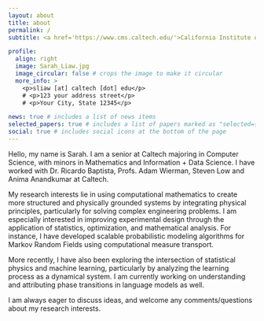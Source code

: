 ```yaml
---
layout: about
title: about
permalink: /
subtitle: <a href='https://www.cms.caltech.edu/'>California Institute of Technology</a> # Address. Contacts. Moto. Etc.

profile:
  align: right
  image: Sarah_Liaw.jpg
  image_circular: false # crops the image to make it circular
  more_info: >
    <p>sliaw [at] caltech [dot] edu</p>
    # <p>123 your address street</p>
    # <p>Your City, State 12345</p>

news: true # includes a list of news items
selected_papers: true # includes a list of papers marked as "selected={true}"
social: true # includes social icons at the bottom of the page
---
```


Hello, my name is Sarah. I am a senior at Caltech majoring in Computer Science, with minors in Mathematics and Information + Data Science. I have worked with Dr. Ricardo Baptista, Profs. Adam Wierman, Steven Low and Anima Anandkumar at Caltech.

My research interests lie in using computational mathematics to create more structured and physically grounded systems by integrating physical principles, particularly for solving complex engineering problems. I am especially interested in improving experimental design through the application of statistics, optimization, and mathematical analysis. For instance, I have developed scalable probabilistic modeling algorithms for Markov Random Fields using computational measure transport.

More recently, I have also been exploring the intersection of statistical physics and machine learning, particularly by analyzing the learning process as a dynamical system. I am currently working on understanding and attributing phase transitions in language models as well.

I am always eager to discuss ideas, and welcome any comments/questions about my research interests.


<!-- 

Write your biography here. Tell the world about yourself. Link to your favorite [subreddit](http://reddit.com). You can put a picture in, too. The code is already in, just name your picture `prof_pic.jpg` and put it in the `img/` folder.

Put your address / P.O. box / other info right below your picture. You can also disable any of these elements by editing `profile` property of the YAML header of your `_pages/about.md`. Edit `_bibliography/papers.bib` and Jekyll will render your [publications page](/al-folio/publications/) automatically.

Link to your social media connections, too. This theme is set up to use [Font Awesome icons](https://fontawesome.com/) and [Academicons](https://jpswalsh.github.io/academicons/), like the ones below. Add your Facebook, Twitter, LinkedIn, Google Scholar, or just disable all of them. -->

